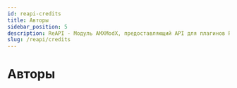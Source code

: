 ```yaml
---
id: reapi-credits
title: Авторы
sidebar_position: 5
description: ReAPI - Модуль AMXModX, предоставляющий API для плагинов ReHLDS, ReGameDLL и Metamod (например, ReUnion, ReVoice).
slug: /reapi/credits
---
```


<head>
  <title>ReAPI: Авторы | ReHLDS</title>
</head>

# Авторы
